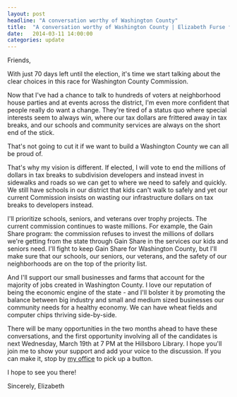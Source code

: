 ```yaml
---
layout: post
headline: "A conversation worthy of Washington County"
title:  "A conversation worthy of Washington County | Elizabeth Furse for Washington County Commission"
date:   2014-03-11 14:00:00
categories: update
---
```


Friends,

With just 70 days left until the election, it's time we start talking about the clear choices in this race for Washington County Commission.

Now that I've had a chance to talk to hundreds of voters at neighborhood house parties and at events across the district, I'm even more confident that people really do want a change. They're tired of a status quo where special interests seem to always win, where our tax dollars are frittered away in tax breaks, and our schools and community services are always on the short end of the stick.

That's not going to cut it if we want to build a Washington County we can all be proud of.

That's why my vision is different. If elected, I will vote to end the millions of dollars in tax breaks to subdivision developers and instead invest in sidewalks and roads so we can get to where we need to safely and quickly. We still have schools in our district that kids can't walk to safely and yet our current Commission insists on wasting our infrastructure dollars on tax breaks to developers instead.

I'll prioritize schools, seniors, and veterans over trophy projects. The current commission continues to waste millions. For example, the Gain Share program: the commission refuses to invest the millions of dollars we're getting from the state through Gain Share in the services our kids and seniors need. I'll fight to keep Gain Share for Washington County, but I'll make sure that our schools, our seniors, our veterans, and the safety of our neighborhoods are on the top of the priority list.

And I'll support our small businesses and farms that account for the majority of jobs created in Washington County. I love our reputation of being the economic engine of the state - and I'll bolster it by promoting the balance between big industry and small and medium sized businesses our community needs for a healthy economy. We can have wheat fields and computer chips thriving side-by-side.

There will be many opportunities in the two months ahead to have these conversations, and the first opportunity involving all of the candidates is next Wednesday, March 19th at 7 PM at the Hillsboro Library. I hope you'll join me to show your support and add your voice to the discussion. If you can make it, stop by [my office](https://www.google.com/maps/place/159+SE+2nd+Ave/@45.521766,-122.988282,17z/data=!3m1!4b1!4m2!3m1!1s0x54951aa34c4a344b:0xce1561dbe560e513) to pick up a button.

I hope to see you there!

Sincerely,
Elizabeth
